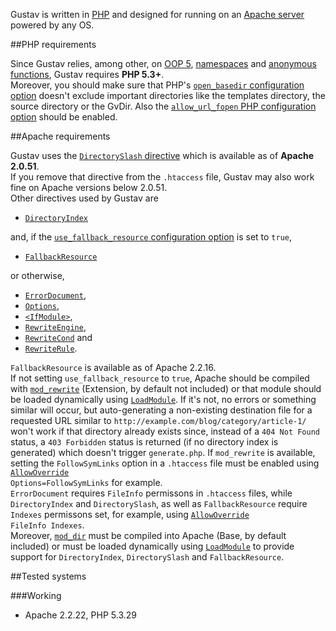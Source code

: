 Gustav is written in [PHP](http://php.net) and designed for running on an [Apache server](http://httpd.apache.org) powered by any OS.



##PHP requirements

Since Gustav relies, among other, on [OOP 5](http://php.net/manual/en/language.oop5.php), [namespaces](http://php.net/manual/en/language.namespaces.php) and [anonymous functions](http://php.net/manual/en/functions.anonymous.php), Gustav requires **PHP 5.3+**.  
Moreover, you should make sure that PHP's [`open_basedir` configuration option](http://php.net/manual/en/ini.core.php#ini.open-basedir) doesn't exclude important directories like the templates directory, the source directory or the GvDir. Also the [`allow_url_fopen` PHP configuration option](http://php.net/manual/en/filesystem.configuration.php#ini.allow-url-fopen) should be enabled.



##Apache requirements

Gustav uses the [`DirectorySlash` directive](http://httpd.apache.org/docs/2.4/mod/mod_dir.html#directoryslash) which is available as of **Apache 2.0.51**.  
If you remove that directive from the `.htaccess` file, Gustav may also work fine on Apache versions below 2.0.51.  
Other directives used by Gustav are

+   [`DirectoryIndex`](http://httpd.apache.org/docs/2.4/mod/mod_dir.html#directoryindex)

and, if the [`use_fallback_resource` configuration option](Gustav-configuration#bool-use_fallback_resource--false) is set to `true`,

+   [`FallbackResource`](http://httpd.apache.org/docs/2.4/mod/mod_dir.html#fallbackresource)

or otherwise,

+   [`ErrorDocument`](http://httpd.apache.org/docs/2.4/mod/core.html#errordocument),
+   [`Options`](http://httpd.apache.org/docs/2.4/mod/core.html#options),
+   [`<IfModule>`](http://httpd.apache.org/docs/2.4/mod/core.html#ifmodule),
+   [`RewriteEngine`](http://httpd.apache.org/docs/2.4/mod/mod_rewrite.html#rewriteengine),
+   [`RewriteCond`](http://httpd.apache.org/docs/2.4/mod/mod_rewrite.html#rewritecond) and
+   [`RewriteRule`](http://httpd.apache.org/docs/2.4/mod/mod_rewrite.html#rewriterule).

`FallbackResource` is available as of Apache 2.2.16.  
If not setting `use_fallback_resource` to `true`, Apache should be compiled with [`mod_rewrite`](http://httpd.apache.org/docs/2.4/mod/mod_rewrite.html) (Extension, by default not included) or that module should be loaded dynamically using [`LoadModule`](http://httpd.apache.org/docs/2.4/mod/mod_so.html#loadmodule). If it's not, no errors or something similar will occur, but auto-generating a non-existing destination file for a requested URL similar to `http://example.com/blog/category/article-1/` won't work if that directory already exists since, instead of a `404 Not Found` status, a `403 Forbidden` status is returned (if no directory index is generated) which doesn't trigger `generate.php`. If `mod_rewrite` is available, setting the `FollowSymLinks` option in a `.htaccess` file must be enabled using <code><a href="http://httpd.apache.org/docs/2.4/mod/core.html#allowoverride">AllowOverride</a> Options=FollowSymLinks</code> for example.  
`ErrorDocument` requires `FileInfo` permissons in `.htaccess` files, while `DirectoryIndex` and `DirectorySlash`, as well as `FallbackResource` require `Indexes` permissons set, for example, using <code><a href="http://httpd.apache.org/docs/2.4/mod/core.html#allowoverride">AllowOverride</a> FileInfo Indexes</code>.  
Moreover, [`mod_dir`](http://httpd.apache.org/docs/2.4/mod/mod_dir.html) must be compiled into Apache (Base, by default included) or must be loaded dynamically using [`LoadModule`](http://httpd.apache.org/docs/2.4/mod/mod_so.html#loadmodule) to provide support for `DirectoryIndex`, `DirectorySlash` and `FallbackResource`.



##Tested systems

###Working

+   Apache 2.2.22, PHP 5.3.29
